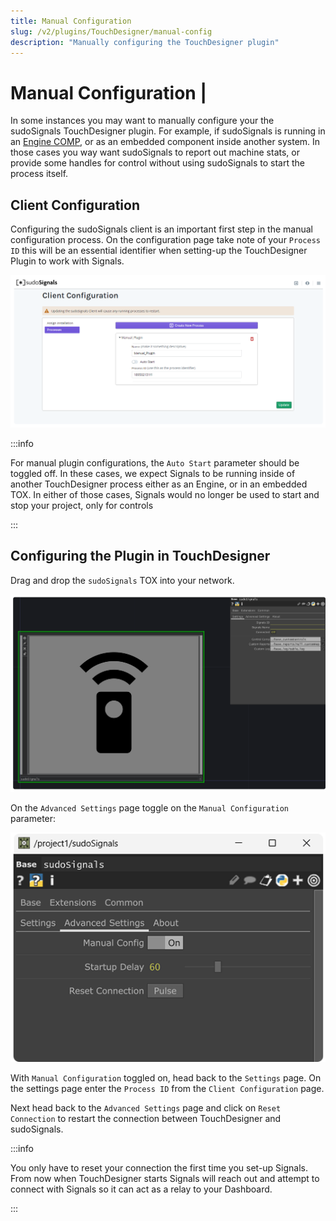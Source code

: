 ```yaml
---
title: Manual Configuration
slug: /v2/plugins/TouchDesigner/manual-config
description: "Manually configuring the TouchDesigner plugin"
---
```


# Manual Configuration | 

In some instances you may want to manually configure your the sudoSignals TouchDesigner plugin. For example, if sudoSignals is running in an [Engine COMP](https://derivative.ca/UserGuide/Engine_COMP), or as an embedded component inside another system. In those cases you way want sudoSignals to report out machine stats, or provide some handles for control without using sudoSignals to start the process itself.

## Client Configuration

Configuring the sudoSignals client is an important first step in the manual configuration process. On the configuration page take note of your `Process ID` this will be an essential identifier when setting-up the TouchDesigner Plugin to work with Signals.

![Create Account 002](/img/td-manual-config/td-manual-config-01.png)

:::info

For manual plugin configurations, the `Auto Start` parameter should be toggled off. In these cases, we expect Signals to be running inside of another TouchDesigner process either as an Engine, or in an embedded TOX. In either of those cases, Signals would no longer be used to start and stop your project, only for controls

:::

## Configuring the Plugin in TouchDesigner

Drag and drop the `sudoSignals` TOX into your network.

![Create Account 002](/img/td-manual-config/td-manual-config-02.png)

On the `Advanced Settings` page toggle on the `Manual Configuration` parameter:

![Create Account 002](/img/td-manual-config/td-manual-config-03.png)

With `Manual Configuration` toggled on, head back to the `Settings` page. On the settings page enter the `Process ID` from the `Client Configuration` page.

Next head back to the `Advanced Settings` page and click on `Reset Connection` to restart the connection between TouchDesigner and sudoSignals.

:::info

You only have to reset your connection the first time you set-up Signals. From now when TouchDesigner starts Signals will reach out and attempt to connect with Signals so it can act as a relay to your Dashboard.

:::

<!-- links -->
[sudoSignals Client]: https://sudosignals-downloads.s3.amazonaws.com/production/sudoSignals_Installer.exe
[TouchDesigner sudoSignals Plugin]: https://github.com/SudoMagicCode/sudoSignals_tdClient_releases//releases/latest/download/SudoSignals.tox